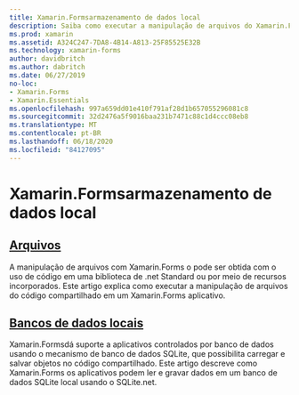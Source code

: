 ```yaml
---
title: Xamarin.Formsarmazenamento de dados local
description: Saiba como executar a manipulação de arquivos do Xamarin.Forms código compartilhado e como ler e gravar dados em um banco de dados SQLite local usando o SQLite.net.
ms.prod: xamarin
ms.assetid: A324C247-7DA8-4B14-A813-25F85525E32B
ms.technology: xamarin-forms
author: davidbritch
ms.author: dabritch
ms.date: 06/27/2019
no-loc:
- Xamarin.Forms
- Xamarin.Essentials
ms.openlocfilehash: 997a659dd01e410f791af28d1b657055296081c8
ms.sourcegitcommit: 32d2476a5f9016baa231b7471c88c1d4ccc08eb8
ms.translationtype: MT
ms.contentlocale: pt-BR
ms.lasthandoff: 06/18/2020
ms.locfileid: "84127095"
---
```

# <a name="xamarinforms-local-data-storage"></a>Xamarin.Formsarmazenamento de dados local

## <a name="files"></a>[Arquivos](files.md)

A manipulação de arquivos com Xamarin.Forms o pode ser obtida com o uso de código em uma biblioteca de .net Standard ou por meio de recursos incorporados. Este artigo explica como executar a manipulação de arquivos do código compartilhado em um Xamarin.Forms aplicativo.

## <a name="local-databases"></a>[Bancos de dados locais](databases.md)

Xamarin.Formsdá suporte a aplicativos controlados por banco de dados usando o mecanismo de banco de dados SQLite, que possibilita carregar e salvar objetos no código compartilhado. Este artigo descreve como Xamarin.Forms os aplicativos podem ler e gravar dados em um banco de dados SQLite local usando o SQLite.net.
